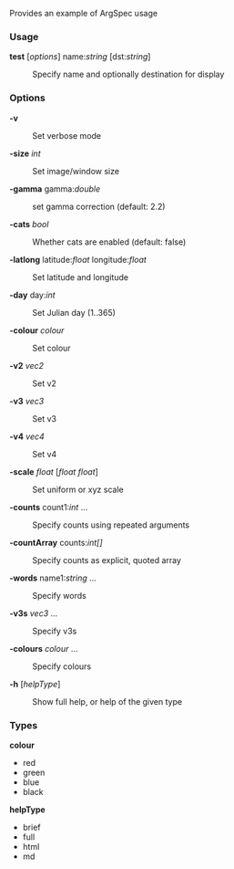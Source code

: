Provides an example of ArgSpec usage

### Usage

**test** [*options*] name:_string_ [dst:_string_]

<dl><dd>    Specify name and optionally destination for display    </dd></dl>


### Options

**-v** 

<dl><dd>    Set verbose mode    </dd></dl>

**-size** _int_

<dl><dd>    Set image/window size    </dd></dl>

**-gamma** gamma:_double_

<dl><dd>    set gamma correction (default: 2.2)    </dd></dl>

**-cats** _bool_

<dl><dd>    Whether cats are enabled (default: false)    </dd></dl>

**-latlong** latitude:_float_ longitude:_float_

<dl><dd>    Set latitude and longitude    </dd></dl>

**-day** day:_int_

<dl><dd>    Set Julian day (1..365)    </dd></dl>

**-colour** _colour_

<dl><dd>    Set colour    </dd></dl>

**-v2** _vec2_

<dl><dd>    Set v2    </dd></dl>

**-v3** _vec3_

<dl><dd>    Set v3    </dd></dl>

**-v4** _vec4_

<dl><dd>    Set v4    </dd></dl>

**-scale** _float_ [_float_ _float_]

<dl><dd>    Set uniform or xyz scale    </dd></dl>

**-counts** count1:_int_ ...

<dl><dd>    Specify counts using repeated arguments    </dd></dl>

**-countArray** counts:_int[]_

<dl><dd>    Specify counts as explicit, quoted array    </dd></dl>

**-words** name1:_string_ ...

<dl><dd>    Specify words    </dd></dl>

**-v3s** _vec3_ ...

<dl><dd>    Specify v3s    </dd></dl>

**-colours** _colour_ ...

<dl><dd>    Specify colours    </dd></dl>

**-h** [_helpType_]

<dl><dd>    Show full help, or help of the given type    </dd></dl>


### Types

**colour**

- red
- green
- blue
- black

**helpType**

- brief
- full
- html
- md

